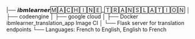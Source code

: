 ﻿|── 𝙞𝙗𝙢𝙡𝙚𝙖𝙧𝙣𝙚𝙧🄼🄰🄲🄷🄸🄽🄴_🅃🅁🄰🄽🅂🄻🄰🅃🄸🄾🄽
│   ├── codeengine
│   ├── google cloud
│   ├── Docker ibmlearner_translation_app Image CI
│   └── Flask server for translation endpoints
└── Languages: French to English, English to French


